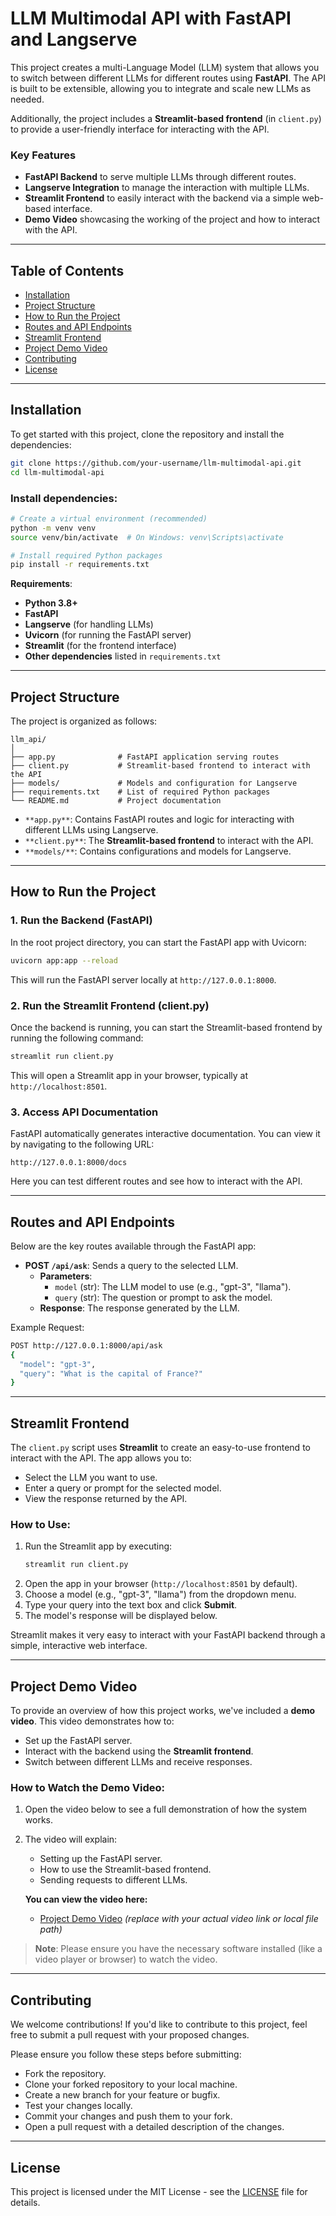 # **LLM Multimodal API with FastAPI and Langserve**

This project creates a multi-Language Model (LLM) system that allows you to switch between different LLMs for different routes using **FastAPI**. The API is built to be extensible, allowing you to integrate and scale new LLMs as needed.

Additionally, the project includes a **Streamlit-based frontend** (in `client.py`) to provide a user-friendly interface for interacting with the API.

### **Key Features**
- **FastAPI Backend** to serve multiple LLMs through different routes.
- **Langserve Integration** to manage the interaction with multiple LLMs.
- **Streamlit Frontend** to easily interact with the backend via a simple web-based interface.
- **Demo Video** showcasing the working of the project and how to interact with the API.

---

## **Table of Contents**

- [Installation](#installation)
- [Project Structure](#project-structure)
- [How to Run the Project](#how-to-run-the-project)
- [Routes and API Endpoints](#routes-and-api-endpoints)
- [Streamlit Frontend](#streamlit-frontend)
- [Project Demo Video](#project-demo-video)
- [Contributing](#contributing)
- [License](#license)

---

## **Installation**

To get started with this project, clone the repository and install the dependencies:

```bash
git clone https://github.com/your-username/llm-multimodal-api.git
cd llm-multimodal-api
```

### Install dependencies:

```bash
# Create a virtual environment (recommended)
python -m venv venv
source venv/bin/activate  # On Windows: venv\Scripts\activate

# Install required Python packages
pip install -r requirements.txt
```

**Requirements**:
- **Python 3.8+**
- **FastAPI**
- **Langserve** (for handling LLMs)
- **Uvicorn** (for running the FastAPI server)
- **Streamlit** (for the frontend interface)
- **Other dependencies** listed in `requirements.txt`

---

## **Project Structure**

The project is organized as follows:

```
llm_api/
│
├── app.py              # FastAPI application serving routes
├── client.py           # Streamlit-based frontend to interact with the API
├── models/             # Models and configuration for Langserve
├── requirements.txt    # List of required Python packages
└── README.md           # Project documentation
```

- `**app.py**`: Contains FastAPI routes and logic for interacting with different LLMs using Langserve.
- `**client.py**`: The **Streamlit-based frontend** to interact with the API.
- `**models/**`: Contains configurations and models for Langserve.

---

## **How to Run the Project**

### 1. **Run the Backend (FastAPI)**

In the root project directory, you can start the FastAPI app with Uvicorn:

```bash
uvicorn app:app --reload
```

This will run the FastAPI server locally at `http://127.0.0.1:8000`.

### 2. **Run the Streamlit Frontend (client.py)**

Once the backend is running, you can start the Streamlit-based frontend by running the following command:

```bash
streamlit run client.py
```

This will open a Streamlit app in your browser, typically at `http://localhost:8501`.

### 3. **Access API Documentation**

FastAPI automatically generates interactive documentation. You can view it by navigating to the following URL:

```
http://127.0.0.1:8000/docs
```

Here you can test different routes and see how to interact with the API.

---

## **Routes and API Endpoints**

Below are the key routes available through the FastAPI app:

- **POST `/api/ask`**: Sends a query to the selected LLM.
  - **Parameters**:
    - `model` (str): The LLM model to use (e.g., "gpt-3", "llama").
    - `query` (str): The question or prompt to ask the model.
  - **Response**: The response generated by the LLM.

Example Request:

```bash
POST http://127.0.0.1:8000/api/ask
{
  "model": "gpt-3",
  "query": "What is the capital of France?"
}
```

---

## **Streamlit Frontend**

The `client.py` script uses **Streamlit** to create an easy-to-use frontend to interact with the API. The app allows you to:
- Select the LLM you want to use.
- Enter a query or prompt for the selected model.
- View the response returned by the API.

### How to Use:
1. Run the Streamlit app by executing:
   ```bash
   streamlit run client.py
   ```
2. Open the app in your browser (`http://localhost:8501` by default).
3. Choose a model (e.g., "gpt-3", "llama") from the dropdown menu.
4. Type your query into the text box and click **Submit**.
5. The model's response will be displayed below.

Streamlit makes it very easy to interact with your FastAPI backend through a simple, interactive web interface.

---

## **Project Demo Video**

To provide an overview of how this project works, we've included a **demo video**. This video demonstrates how to:
- Set up the FastAPI server.
- Interact with the backend using the **Streamlit frontend**.
- Switch between different LLMs and receive responses.

### **How to Watch the Demo Video**:
1. Open the video below to see a full demonstration of how the system works.
2. The video will explain:
   - Setting up the FastAPI server.
   - How to use the Streamlit-based frontend.
   - Sending requests to different LLMs.

   **You can view the video here:**

   - [Project Demo Video](path/to/your-demo-video.mp4) *(replace with your actual video link or local file path)*

> **Note**: Please ensure you have the necessary software installed (like a video player or browser) to watch the video.

---

## **Contributing**

We welcome contributions! If you'd like to contribute to this project, feel free to submit a pull request with your proposed changes. 

Please ensure you follow these steps before submitting:
- Fork the repository.
- Clone your forked repository to your local machine.
- Create a new branch for your feature or bugfix.
- Test your changes locally.
- Commit your changes and push them to your fork.
- Open a pull request with a detailed description of the changes.

---

## **License**

This project is licensed under the MIT License - see the [LICENSE](LICENSE) file for details.
